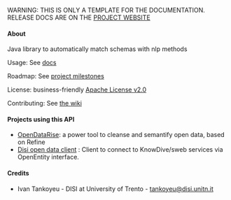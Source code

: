 <p class="josman-to-strip">
WARNING: THIS IS ONLY A TEMPLATE FOR THE DOCUMENTATION. <br/>
RELEASE DOCS ARE ON THE <a href="http://opendatatrentino.github.io/opendata-schema-matcher" target="_blank">PROJECT WEBSITE</a>
</p>

#### About

Java library to automatically match schemas with nlp methods

Usage: See [docs](docs)

Roadmap: See <a href="../../milestones" target="_blank">project milestones</a>

License: business-friendly <a href="LICENSE.txt" target="_blank">Apache License v2.0</a>

Contributing: See <a href="../../wiki" target="_blank">the wiki</a>


#### Projects using this API

* <a href="https://github.com/opendatatrentino/OpenDataRise" target="_blank"> OpenDataRise</a>: a power tool to cleanse and semantify open data, based on Refine
* <a href="https://github.com/opendatatrentino/disi-open-data-client" target="_blank"> Disi open data client</a> : Client to connect to KnowDive/sweb services via OpenEntity interface.

#### Credits

* Ivan Tankoyeu - DISI at University of Trento - tankoyeu@disi.unitn.it
